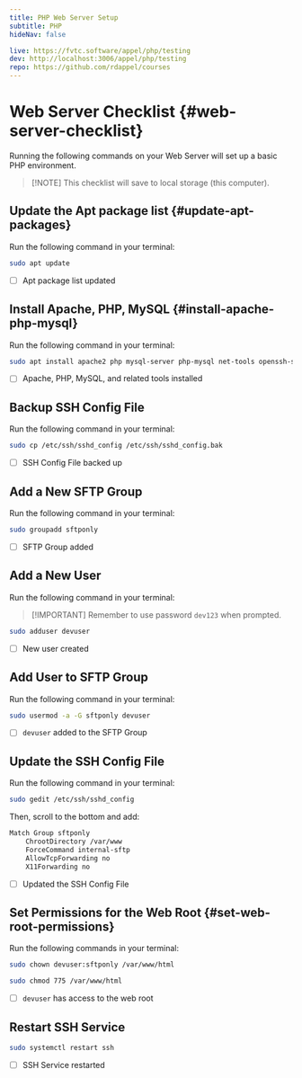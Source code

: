 ```yaml
---
title: PHP Web Server Setup
subtitle: PHP
hideNav: false

live: https://fvtc.software/appel/php/testing
dev: http://localhost:3006/appel/php/testing
repo: https://github.com/rdappel/courses
---
```


# Web Server Checklist {#web-server-checklist}

Running the following commands on your Web Server will set up a basic PHP environment. 

> [!NOTE] This checklist will save to local storage (this computer).


## Update the Apt package list {#update-apt-packages}

Run the following command in your terminal:

```bash
sudo apt update
```

<div class="checklist localstore">

- [ ] Apt package list updated

</div>


## Install Apache, PHP, MySQL {#install-apache-php-mysql}

Run the following command in your terminal:

```bash
sudo apt install apache2 php mysql-server php-mysql net-tools openssh-server
```

<div class="checklist localstore">

- [ ] Apache, PHP, MySQL, and related tools installed

</div>


## Backup SSH Config File

Run the following command in your terminal:

```bash
sudo cp /etc/ssh/sshd_config /etc/ssh/sshd_config.bak
```

<div class="checklist localstore">

- [ ] SSH Config File backed up

</div>


## Add a New SFTP Group

Run the following command in your terminal:

```bash
sudo groupadd sftponly
```

<div class="checklist localstore">

- [ ] SFTP Group added

</div>


## Add a New User

Run the following command in your terminal:

> [!IMPORTANT] Remember to use password `dev123` when prompted.

```bash
sudo adduser devuser
```

<div class="checklist localstore">

- [ ] New user created

</div>


## Add User to SFTP Group

Run the following command in your terminal:

```bash
sudo usermod -a -G sftponly devuser
```

<div class="checklist localstore">

- [ ] `devuser` added to the SFTP Group

</div>


## Update the SSH Config File

Run the following command in your terminal:

```bash
sudo gedit /etc/ssh/sshd_config
```

Then, scroll to the bottom and add:

```bash
Match Group sftponly
    ChrootDirectory /var/www
    ForceCommand internal-sftp
    AllowTcpForwarding no
    X11Forwarding no
```

<div class="checklist localstore">

- [ ] Updated the SSH Config File

</div>


## Set Permissions for the Web Root {#set-web-root-permissions}

Run the following commands in your terminal:

```bash
sudo chown devuser:sftponly /var/www/html
```

```bash
sudo chmod 775 /var/www/html
```

<div class="checklist localstore">

- [ ] `devuser` has access to the web root

</div>


## Restart SSH Service

```bash
sudo systemctl restart ssh
```

<div class="checklist localstore">

- [ ] SSH Service restarted

</div>